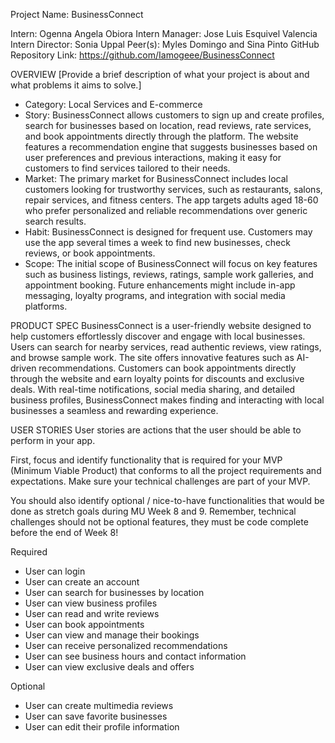 Project Name: BusinessConnect

Intern: Ogenna Angela Obiora
Intern Manager: Jose Luis Esquivel Valencia
Intern Director: Sonia Uppal
Peer(s): Myles Domingo and Sina Pinto
GitHub Repository Link: https://github.com/Iamogeee/BusinessConnect

OVERVIEW
[Provide a brief description of what your project is about and what problems it aims to solve.]

- Category: Local Services and E-commerce
- Story: BusinessConnect allows customers to sign up and create profiles, search for businesses based on location, read reviews, rate services, and book appointments directly through the platform. The website features a recommendation engine that suggests businesses based on user preferences and previous interactions, making it easy for customers to find services tailored to their needs.
- Market: The primary market for BusinessConnect includes local customers looking for trustworthy services, such as restaurants, salons, repair services, and fitness centers. The app targets adults aged 18-60 who prefer personalized and reliable recommendations over generic search results.
- Habit: BusinessConnect is designed for frequent use. Customers may use the app several times a week to find new businesses, check reviews, or book appointments.
- Scope: The initial scope of BusinessConnect will focus on key features such as business listings, reviews, ratings, sample work galleries, and appointment booking. Future enhancements might include in-app messaging, loyalty programs, and integration with social media platforms.

PRODUCT SPEC
BusinessConnect is a user-friendly website designed to help customers effortlessly discover and engage with local businesses. Users can search for nearby services, read authentic reviews, view ratings, and browse sample work. The site offers innovative features such as AI-driven recommendations. Customers can book appointments directly through the website and earn loyalty points for discounts and exclusive deals. With real-time notifications, social media sharing, and detailed business profiles, BusinessConnect makes finding and interacting with local businesses a seamless and rewarding experience.

USER STORIES
User stories are actions that the user should be able to perform in your app.

First, focus and identify functionality that is required for your MVP (Minimum Viable Product) that conforms to all the project requirements and expectations. Make sure your technical challenges are part of your MVP.

You should also identify optional / nice-to-have functionalities that would be done as stretch goals during MU Week 8 and 9. Remember, technical challenges should not be optional features, they must be code complete before the end of Week 8!

Required

- User can login
- User can create an account
- User can search for businesses by location
- User can view business profiles
- User can read and write reviews
- User can book appointments
- User can view and manage their bookings
- User can receive personalized recommendations
- User can see business hours and contact information
- User can view exclusive deals and offers

Optional

- User can create multimedia reviews
- User can save favorite businesses
- User can edit their profile information
